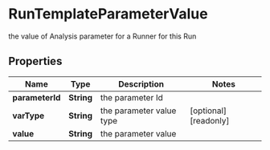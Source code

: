 

# RunTemplateParameterValue

the value of Analysis parameter for a Runner for this Run

## Properties

Name | Type | Description | Notes
------------ | ------------- | ------------- | -------------
**parameterId** | **String** | the parameter Id | 
**varType** | **String** | the parameter value type |  [optional] [readonly]
**value** | **String** | the parameter value | 



